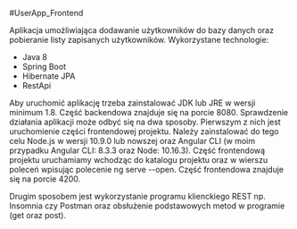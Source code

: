 #UserApp_Frontend

Aplikacja umożliwiająca dodawanie użytkowników do bazy danych oraz
pobieranie listy zapisanych użytkowników. Wykorzystane technologie:

- Java 8
- Spring Boot
- Hibernate JPA
- RestApi

Aby uruchomić aplikację trzeba zainstalować JDK lub JRE w wersji minimum 1.8. Część backendowa znajduje się na porcie 8080.
Sprawdzenie działania aplikacji może odbyć się na dwa sposoby.
Pierwszym z nich jest uruchomienie części frontendowej projektu. 
Należy zainstalować do tego celu Node.js w wersji 10.9.0 lub nowszej
oraz Angular CLI (w moim przypadku Angular CLI: 8.3.3 oraz Node: 10.16.3).
Część frontendową projektu uruchamiamy wchodząc do katalogu projektu oraz
w wierszu poleceń wpisując polecenie ng serve --open.
Część frontendowa znajduje się na porcie 4200.

Drugim sposobem jest wykorzystanie programu klienckiego REST 
np. Insomnia czy Postman oraz obsłużenie podstawowych metod w programie
(get oraz post).
